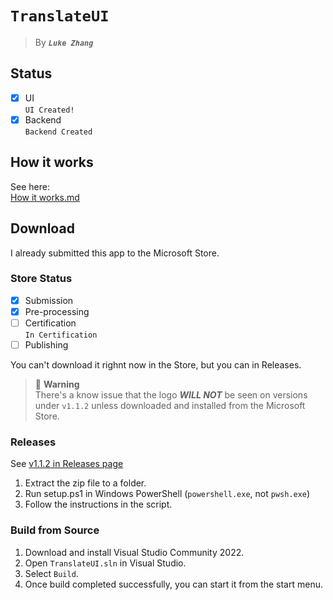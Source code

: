 # `TranslateUI`
> By _**`Luke Zhang`**_
## Status
 - [X] UI  
       `UI Created!`  
 - [X] Backend  
       `Backend Created`
## How it works
See here:  
[How it works.md](https://github.com/zsr-lukezhang/TranslateUI/blob/main/HOWITWORKS.md)
## Download
I already submitted this app to the Microsoft Store.
### Store Status
 - [X] Submission
 - [X] Pre-processing
 - [ ] Certification  
       `In Certification`
 - [ ] Publishing  

You can't download it righnt now in the Store, but you can in Releases.
> 📌 **Warning**  
> There's a know issue that the logo _**WILL NOT**_ be seen on versions under `v1.1.2` unless downloaded and installed from the Microsoft Store.
### Releases
See [v1.1.2 in Releases page](https://github.com/zsr-lukezhang/TranslateUI/releases/tag/v1.1.2)  
1. Extract the zip file to a folder.
2. Run setup.ps1 in Windows PowerShell (`powershell.exe`, not `pwsh.exe`)
3. Follow the instructions in the script.
### Build from Source
1. Download and install Visual Studio Community 2022.
2. Open `TranslateUI.sln` in Visual Studio.
3. Select `Build`.
4. Once build completed successfully, you can start it from the start menu.
